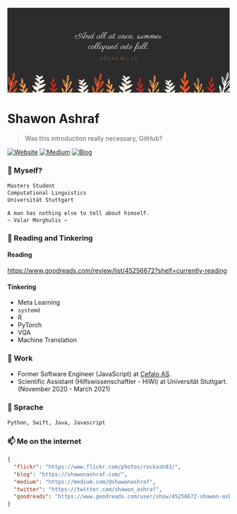 ![cover](https://github.com/ShawonAshraf/ShawonAshraf/blob/master/20638697_10214017892586467_2729018121754415081_n.jpg)

# Shawon Ashraf
> Was this introduction really necessary, GitHub?

[![Website](https://img.shields.io/badge/--website?label=Website&logo=safari&style=social)](https://shawonashraf.github.io)
[![Medium](https://img.shields.io/badge/--medium?label=Medium&logo=medium&style=social)](https://medium.com/@shawonashraf)
[![Blog](https://img.shields.io/badge/--blog?label=Blog&logo=blog&style=social)](https://shawonashraf.com/)

### 🤔 Myself?
```
Masters Student
Computational Linguistics
Universität Stuttgart
```

```
A man has nothing else to tell about himself.
~ Valar Morghulis ~
```

### 🔭 Reading and Tinkering
#### Reading
https://www.goodreads.com/review/list/45256672?shelf=currently-reading

#### Tinkering
- Meta Learning
- `systemd`
- R
- PyTorch
- VQA
- Machine Translation


### 🧳 Work
- Former Software Engineer (JavaScript) at [Cefalo AS](https://www.cefalo.com/). 
- Scientific Assistant (Hilfswissenschaftler - HiWi) at Universität Stuttgart. (November 2020 - March 2021)

### 👾 Sprache

```bash
Python, Swift, Java, Javascript
```


### 📫 Me on the internet
```json
{
  "flickr": "https://www.flickr.com/photos/rockash93/",
  "blog": "https://shawonashraf.com/",
  "medium": "https://medium.com/@shawonashraf",
  "twitter": "https://twitter.com/shawon_ashraf",
  "goodreads": "https://www.goodreads.com/user/show/45256672-shawon-ashraf"
}
```


